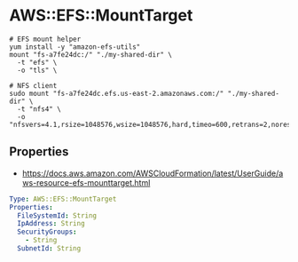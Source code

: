 # AWS::EFS::MountTarget

```shell
# EFS mount helper
yum install -y "amazon-efs-utils"
mount "fs-a7fe24dc:/" "./my-shared-dir" \
  -t "efs" \
  -o "tls" \

# NFS client
sudo mount "fs-a7fe24dc.efs.us-east-2.amazonaws.com:/" "./my-shared-dir" \
  -t "nfs4" \
  -o "nfsvers=4.1,rsize=1048576,wsize=1048576,hard,timeo=600,retrans=2,noresvport"
```

## Properties

- <https://docs.aws.amazon.com/AWSCloudFormation/latest/UserGuide/aws-resource-efs-mounttarget.html>

```yaml
Type: AWS::EFS::MountTarget
Properties:
  FileSystemId: String
  IpAddress: String
  SecurityGroups:
    - String
  SubnetId: String
```
